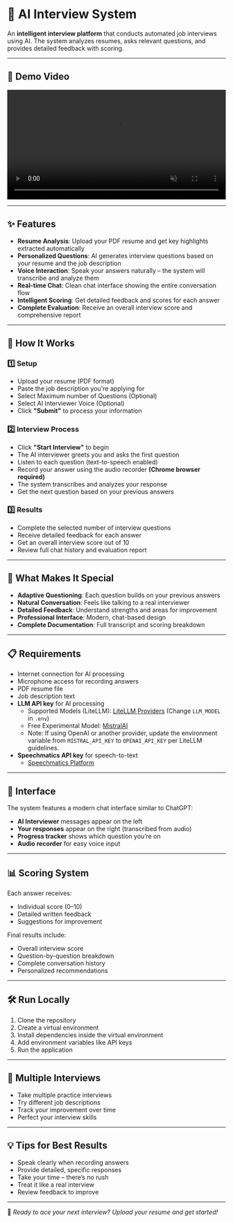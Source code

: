 # 🤖 AI Interview System

An **intelligent interview platform** that conducts automated job interviews using AI. The system analyzes resumes, asks relevant questions, and provides detailed feedback with scoring.

---

## 🎥 Demo Video

<video src="https://raw.githubusercontent.com/HitenRohra/AI_Interview/main/demo_video_.mp4" controls autoplay loop muted playsinline width="100%"></video>


---

## ✨ Features

- **Resume Analysis**: Upload your PDF resume and get key highlights extracted automatically  
- **Personalized Questions**: AI generates interview questions based on your resume and the job description  
- **Voice Interaction**: Speak your answers naturally – the system will transcribe and analyze them  
- **Real-time Chat**: Clean chat interface showing the entire conversation flow  
- **Intelligent Scoring**: Get detailed feedback and scores for each answer  
- **Complete Evaluation**: Receive an overall interview score and comprehensive report  

---

## 🚀 How It Works

### 1️⃣ Setup
- Upload your resume (PDF format)  
- Paste the job description you're applying for  
- Select Maximum number of Questions (Optional)  
- Select AI Interviewer Voice (Optional)  
- Click **"Submit"** to process your information  

### 2️⃣ Interview Process
- Click **"Start Interview"** to begin  
- The AI interviewer greets you and asks the first question  
- Listen to each question (text-to-speech enabled)  
- Record your answer using the audio recorder **(Chrome browser required)**  
- The system transcribes and analyzes your response  
- Get the next question based on your previous answers  

### 3️⃣ Results
- Complete the selected number of interview questions  
- Receive detailed feedback for each answer  
- Get an overall interview score out of 10  
- Review full chat history and evaluation report  

---

## 🎯 What Makes It Special

- **Adaptive Questioning**: Each question builds on your previous answers  
- **Natural Conversation**: Feels like talking to a real interviewer  
- **Detailed Feedback**: Understand strengths and areas for improvement  
- **Professional Interface**: Modern, chat-based design  
- **Complete Documentation**: Full transcript and scoring breakdown  

---

## 📋 Requirements

- Internet connection for AI processing  
- Microphone access for recording answers  
- PDF resume file  
- Job description text  
- **LLM API key** for AI processing  
  - Supported Models (LiteLLM): [LiteLLM Providers](https://docs.litellm.ai/docs/providers) (Change `LLM_MODEL` in `.env`)  
  - Free Experimental Model: [MistralAI](https://mistral.ai/)  
  - Note: If using OpenAI or another provider, update the environment variable from `MISTRAL_API_KEY` to `OPENAI_API_KEY` per LiteLLM guidelines.  
- **Speechmatics API key** for speech-to-text  
  - [Speechmatics Platform](https://www.speechmatics.com/)  

---

## 🎨 Interface

The system features a modern chat interface similar to ChatGPT:

- **AI Interviewer** messages appear on the left  
- **Your responses** appear on the right (transcribed from audio)  
- **Progress tracker** shows which question you’re on  
- **Audio recorder** for easy voice input  

---

## 📊 Scoring System

Each answer receives:
- Individual score (0–10)  
- Detailed written feedback  
- Suggestions for improvement  

Final results include:
- Overall interview score  
- Question-by-question breakdown  
- Complete conversation history  
- Personalized recommendations  

---

## 🛠️ Run Locally

1. Clone the repository  
2. Create a virtual environment  
3. Install dependencies inside the virtual environment  
4. Add environment variables like API keys  
5. Run the application  

---

## 🔄 Multiple Interviews

- Take multiple practice interviews  
- Try different job descriptions  
- Track your improvement over time  
- Perfect your interview skills  

---

## 💡 Tips for Best Results

- Speak clearly when recording answers  
- Provide detailed, specific responses  
- Take your time – there’s no rush  
- Treat it like a real interview  
- Review feedback to improve  

---

🚀 *Ready to ace your next interview? Upload your resume and get started!*  

